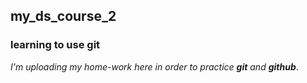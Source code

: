 ## my_ds_course_2
### learning to use git

*I'm uploading my home-work here in order to practice* **_git_** *and* **_github_**. 
